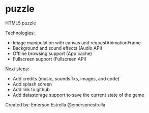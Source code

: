 puzzle
======

HTML5 puzzle

Technologies:
- Image manipulation with canvas and requestAnimationFrame
- Background and sound effects (Audio API)
- Offline browsing support (App cache)
- Fullscreen support (Fullscreen API)

Next steps:
- Add credits (music, sounds fxs, images, and code)
- Add splash screen
- Add link to github
- Add datastorage support to save the current state of the game

Created by:
Emerson Estrella
@emersonestrella